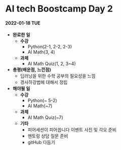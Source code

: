 # AI tech Boostcamp Day 2

#### 2022-01-18 TUE

- **완료한 일**
  - **수강**
    - Python(2-1, 2-2, 2-3)
    - AI Math(3, 4)
  - **과제**
    - AI Math Quiz(1, 2, 3~4)
- **총평(배운점, 느낀점)**
  - 딥러닝을 위한 수학 공부의 필요성을 느낌
  - 경사하강법에 대해서 정립
- **해야될 일**
  - **수강**
    - Python(~ 5-2)
    - AI Math(~7)
  - **과제**
    - AI Math Quiz(~7)
  - **기타**
    - 피어세션이 피어씁니다 이벤트 사진 및 각오 준비
    - 멘토링 상담 질문 준비
    - gitHub 다듬기
